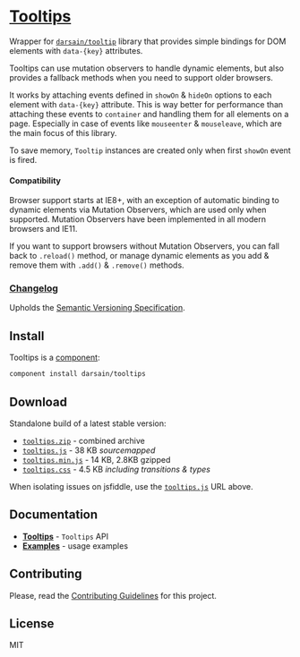 # [Tooltips](http://darsa.in/tooltips)

Wrapper for [`darsain/tooltip`](http://github.com/darsain/tooltip) library that provides simple bindings for DOM elements
with `data-{key}` attributes.

Tooltips can use mutation observers to handle dynamic elements, but also provides a fallback methods when you need to
support older browsers.

It works by attaching events defined in `showOn` & `hideOn` options to each element with `data-{key}` attribute. This is
way better for performance than attaching these events to `container` and handling them for all elements on a page.
Especially in case of events like `mouseenter` & `mouseleave`, which are the main focus of this library.

To save memory, `Tooltip` instances are created only when first `showOn` event is fired.

#### Compatibility

Browser support starts at IE8+, with an exception of automatic binding to dynamic elements via Mutation Observers, which
are used only when supported. Mutation Observers have been implemented in all modern browsers and IE11.

If you want to support browsers without Mutation Observers, you can fall back to `.reload()` method, or manage dynamic
elements as you add & remove them with `.add()` & `.remove()` methods.

### [Changelog](https://github.com/darsain/tooltips/releases)

Upholds the [Semantic Versioning Specification](http://semver.org/).

## Install

Tooltips is a [component](https://github.com/component/component):

```bash
component install darsain/tooltips
```

## Download

Standalone build of a latest stable version:

- [`tooltips.zip`](http://darsain.github.io/tooltips/dist/tooltips.zip) - combined archive
- [`tooltips.js`](http://darsain.github.io/tooltips/dist/tooltips.js) - 38 KB *sourcemapped*
- [`tooltips.min.js`](http://darsain.github.io/tooltips/dist/tooltips.min.js) - 14 KB, 2.8KB gzipped
- [`tooltips.css`](http://darsain.github.io/tooltips/dist/tooltips.css) - 4.5 KB *including transitions & types*

When isolating issues on jsfiddle, use the [`tooltips.js`](http://darsain.github.io/tooltips/dist/tooltips.js) URL above.

## Documentation

- **[Tooltips](https://github.com/darsain/tooltips/wiki/Tooltips)** - `Tooltips` API
- **[Examples](https://github.com/darsain/tooltips/wiki/Examples)** - usage examples

## Contributing

Please, read the [Contributing Guidelines](CONTRIBUTING.md) for this project.

## License

MIT